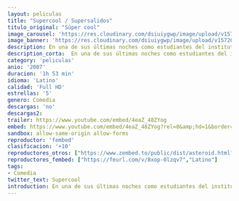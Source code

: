 ```yaml
---
layout: peliculas
title: "Supercool / Supersalidos"
titulo_original: "Súper cool"
image_carousel: 'https://res.cloudinary.com/dsiuiygwp/image/upload/v1572062105/supercool-min_tpksgb.jpg'
image_banner: 'https://res.cloudinary.com/dsiuiygwp/image/upload/v1572062107/superbad-min_wpgqty.jpg'
description: En una de sus últimas noches como estudiantes del instituto, los amigos e inadaptados Evan (Michael Cera) y Seth (Jonah Hill) experimentarán una legendaria odisea durante una tarde en la que intentan comprar bebida para una fiesta en la que estarán las chicas de sus sueños. En su peripecia les acompañará el indescriptible McLovin (Christopher Mintz-Plasse), otro amigo inadaptado que acaba de comprarse un carnet falso, su pasaporte para comprar el alcohol.
description_corta:  En una de sus últimas noches como estudiantes del instituto, los amigos e inadaptados Evan (Michael Cera) y Seth (Jonah Hill) experimentarán una legendaria odisea durante una tarde en la que intentan comprar bebida para una fiesta en la que estarán las chicas de sus..
category: 'peliculas'
anio: '2007'
duracion: '1h 53 min'
idioma: 'Latino'
calidad: 'Full HD'
estrellas: '5'
genero: Comedia
descargas: 'no'
descargas2:
trailer: https://www.youtube.com/embed/4eaZ_48ZYog
embed: https://www.youtube.com/embed/4eaZ_48ZYog?rel=0&amp;hd=1&border=0&wmode=opaque&enablejsapi=1&modestbranding=1&controls=1&showinfo=1
sandbox: allow-same-origin allow-forms
reproductor: 'fembed'
clasificacion: '+10'
reproductores_otros: ["https://www.zembed.to/public/dist/asteroid.html?id=83e860f80a075f5f4e8aba55f2223559&title=Superbad","Latimo","https://gdriveplayer.co/embed2.php?link=y5CKR7TCPuc9zraprQrhIQt%252F5fTRAEtJ5iVwtYfb8vZkxSe14TahcfcK7ax9F%252Bnl9McfpYn53wvKaWq8ijYIRLLZSWwihDWCk%252FOI%252FySTj5n%252FCWjl1gWLur4vpUGx1XzcJMpwWkA70yYxYeMc336HUWQ7oxA%252FMaEmieFygrsxIlxYtL8271DWRNHpyN0wLPFvZGY9eyoacAcOfrHlliue9A","Latino","https://gdriveplayer.co/embed2.php?link=ecIVKidFD0u%252B3hD5Tkqr0QZnLXhVXqNd0c0yvcLaZ4kXoRhN1KTQbwMLL1mlfBoMc%252BhHtq3%252BjhY%252BlTlNc9DbQCjqy%252BCXplU4HMec0U3MjB7lji22Fal8hlpaztFrxKNSEzpL8UpABWDp3xmYgBn5aXXWaPQuDQq9XMD8%252FyNFijLyyCXy39G5x6GduuhfMdVTtscXn%252FBwCT83lhCADPD1Fr%252F76YvuK03jaR%252FsogTTuNrUxeJ0I4MsryekKjr51wdtI%253D","Latino","https://mstream.website/4ncqz8mqkdf7","Latino"]
reproductores_fembed: ["https://feurl.com/v/8xop-0lzqv7","Latino"]
tags:
- Comedia
twitter_text: Supercool
introduction: En una de sus últimas noches como estudiantes del instituto, los amigos e inadaptados Evan (Michael Cera) y Seth (Jonah Hill) experimentarán una legendaria odisea durante una tarde en la que intentan comprar bebida para una fiesta en la que estarán las chicas de sus
---
```












